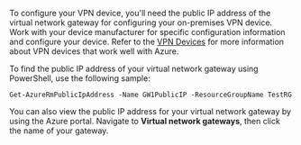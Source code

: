 
To configure your VPN device, you'll need the public IP address of the virtual network gateway for configuring your on-premises VPN device. Work with your device manufacturer for specific configuration information and configure your device. Refer to the [VPN Devices](../articles/vpn-gateway/vpn-gateway-about-vpn-devices.md) for more information about VPN devices that work well with Azure.

To find the public IP address of your virtual network gateway using PowerShell, use the following sample:

    Get-AzureRmPublicIpAddress -Name GW1PublicIP -ResourceGroupName TestRG

You can also view the public IP address for your virtual network gateway by using the Azure portal. Navigate to **Virtual network gateways**, then click the name of your gateway.